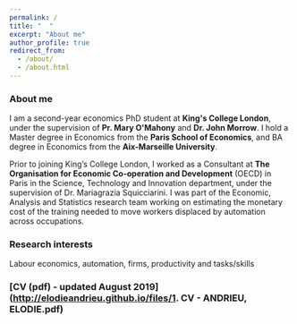 ```yaml
---
permalink: /
title: "  "
excerpt: "About me"
author_profile: true
redirect_from: 
  - /about/
  - /about.html
---
```

### About me

I am a second-year economics PhD student at **King's College London**, under the supervision of **Pr. Mary O'Mahony** and **Dr. John Morrow**.
I hold a Master degree in Economics from the **Paris School of Economics**, and BA degree in Economics from the **Aix-Marseille University**. 

Prior to joining King’s College London, I worked as a Consultant at **The Organisation for Economic Co-operation and Development** (OECD) in Paris in the Science, Technology and Innovation department, under the supervision of Dr. Mariagrazia Squicciarini.
I was part of the Economic, Analysis and Statistics research team working on estimating the monetary cost of the training needed to move workers displaced by automation across occupations.


### Research interests

Labour economics, automation, firms, productivity and tasks/skills

### [CV (pdf) - updated August 2019](http://elodieandrieu.github.io/files/1. CV - ANDRIEU, ELODIE.pdf)
